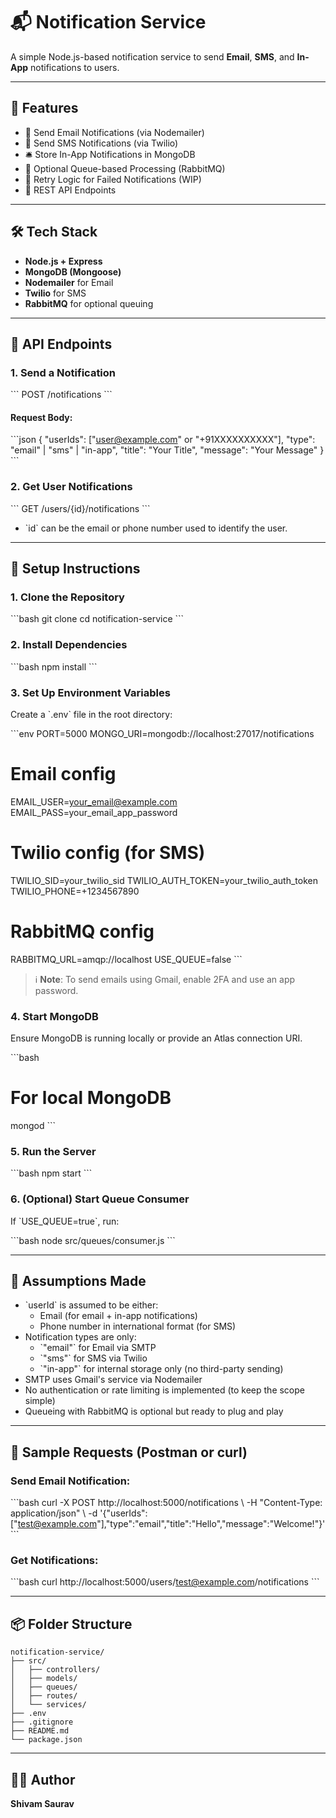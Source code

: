 
# 📬 Notification Service

A simple Node.js-based notification service to send **Email**, **SMS**, and **In-App** notifications to users.

---

## 🚀 Features

- 📧 Send Email Notifications (via Nodemailer)
- 📱 Send SMS Notifications (via Twilio)
- 🛎️ Store In-App Notifications in MongoDB
- 🧵 Optional Queue-based Processing (RabbitMQ)
- 🔁 Retry Logic for Failed Notifications (WIP)
- 📖 REST API Endpoints

---

## 🛠️ Tech Stack

- **Node.js + Express**
- **MongoDB (Mongoose)**
- **Nodemailer** for Email
- **Twilio** for SMS
- **RabbitMQ** for optional queuing

---

## 📂 API Endpoints

### 1. Send a Notification
\`\`\`
POST /notifications
\`\`\`

#### Request Body:
\`\`\`json
{
  "userIds": ["user@example.com" or "+91XXXXXXXXXX"],
  "type": "email" | "sms" | "in-app",
  "title": "Your Title",
  "message": "Your Message"
}
\`\`\`

### 2. Get User Notifications
\`\`\`
GET /users/{id}/notifications
\`\`\`
- \`id\` can be the email or phone number used to identify the user.

---

## 🧪 Setup Instructions

### 1. Clone the Repository

\`\`\`bash
git clone <your-repo-url>
cd notification-service
\`\`\`

### 2. Install Dependencies

\`\`\`bash
npm install
\`\`\`

### 3. Set Up Environment Variables

Create a \`.env\` file in the root directory:

\`\`\`env
PORT=5000
MONGO_URI=mongodb://localhost:27017/notifications

# Email config
EMAIL_USER=your_email@example.com
EMAIL_PASS=your_email_app_password

# Twilio config (for SMS)
TWILIO_SID=your_twilio_sid
TWILIO_AUTH_TOKEN=your_twilio_auth_token
TWILIO_PHONE=+1234567890

# RabbitMQ config
RABBITMQ_URL=amqp://localhost
USE_QUEUE=false
\`\`\`

> ℹ️ **Note**: To send emails using Gmail, enable 2FA and use an app password.

### 4. Start MongoDB

Ensure MongoDB is running locally or provide an Atlas connection URI.

\`\`\`bash
# For local MongoDB
mongod
\`\`\`

### 5. Run the Server

\`\`\`bash
npm start
\`\`\`

### 6. (Optional) Start Queue Consumer

If \`USE_QUEUE=true\`, run:

\`\`\`bash
node src/queues/consumer.js
\`\`\`

---

## 🧾 Assumptions Made

- \`userId\` is assumed to be either:
  - Email (for email + in-app notifications)
  - Phone number in international format (for SMS)
- Notification types are only:
  - \`"email"\` for Email via SMTP
  - \`"sms"\` for SMS via Twilio
  - \`"in-app"\` for internal storage only (no third-party sending)
- SMTP uses Gmail's service via Nodemailer
- No authentication or rate limiting is implemented (to keep the scope simple)
- Queueing with RabbitMQ is optional but ready to plug and play

---

## 📎 Sample Requests (Postman or curl)

### Send Email Notification:
\`\`\`bash
curl -X POST http://localhost:5000/notifications \\
  -H "Content-Type: application/json" \\
  -d '{"userIds":["test@example.com"],"type":"email","title":"Hello","message":"Welcome!"}'
\`\`\`

### Get Notifications:
\`\`\`bash
curl http://localhost:5000/users/test@example.com/notifications
\`\`\`

---

## 📦 Folder Structure

```
notification-service/
├── src/
│   ├── controllers/
│   ├── models/
│   ├── queues/
│   ├── routes/
│   └── services/
├── .env
├── .gitignore
├── README.md
└── package.json
```

---

## 👨‍💻 Author

**Shivam Saurav**  

